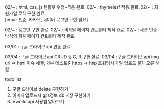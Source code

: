 02/~  : html, css, js 템플릿 수정+적용 완료.
02/~  : thymeleaf 적용 완료.
02/~  : 회원가입 로직 구현 완료.               
[email 인증, 카카오, 네이버 로그인 구현 필요]

02/~  : 로그인 구현 완료.
02/~  : 비회원 페이지 컨트롤러 제작 완료.
02/~  : 세션 인증 방식의 회원 페이지 컨트롤러 제작 완료.

03/01 : 구글 드라이브 api 연동 완료.

03/04 : 구글 드라이브 api CRUD 중 C, R 구현 완료.
03/04 : 구글 드라이브 api img url => html 이슈 해결, 외부 테스트중 https -> http 포워딩시 파일 업로드 불가 오류 해결

todo list
1. 구글 드라이브 delete 구현하기
2. 이미지 업로드시 gps정보 db 저장 구현하기
3. Vworld api 사용법 알아보기

